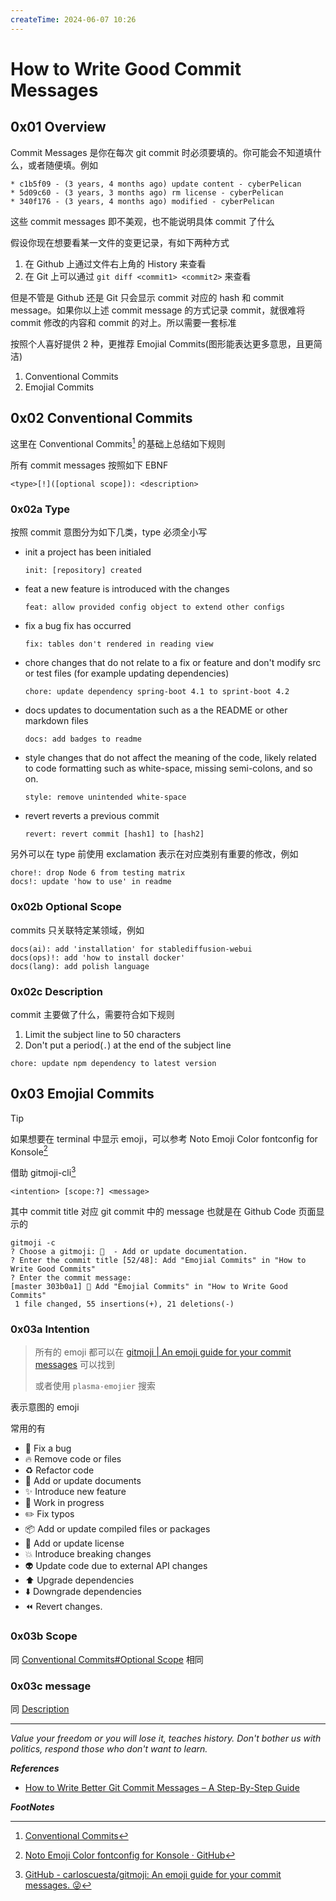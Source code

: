 ```yaml
---
createTime: 2024-06-07 10:26
---
```


# How to Write Good Commit Messages

## 0x01 Overview

Commit Messages 是你在每次 git commit 时必须要填的。你可能会不知道填什么，或者随便填。例如

```
* c1b5f09 - (3 years, 4 months ago) update content - cyberPelican
* 5d09c60 - (3 years, 3 months ago) rm license - cyberPelican
* 340f176 - (3 years, 4 months ago) modified - cyberPelican
```

这些 commit messages 即不美观，也不能说明具体 commit 了什么

假设你现在想要看某一文件的变更记录，有如下两种方式
1. 在 Github 上通过文件右上角的 History 来查看
2. 在 Git 上可以通过 `git diff <commit1> <commit2>` 来查看

但是不管是 Github 还是 Git 只会显示 commit 对应的 hash 和 commit message。如果你以上述 commit message 的方式记录 commit，就很难将 commit 修改的内容和 commit 的对上。所以需要一套标准

按照个人喜好提供 2 种，更推荐 Emojial Commits(图形能表达更多意思，且更简洁)
1. Conventional Commits
2. Emojial Commits

## 0x02 Conventional Commits

这里在 Conventional Commits[^1] 的基础上总结如下规则

所有 commit messages 按照如下 EBNF

```
<type>[!]([optional scope]): <description>
```

### 0x02a Type

按照 commit 意图分为如下几类，type 必须全小写

- init 
	a project has been initialed
	```
	init: [repository] created
	```
- feat 
	a new feature is introduced with the changes
	```
	feat: allow provided config object to extend other configs
	```
- fix
	a bug fix has occurred
	```
	fix: tables don't rendered in reading view 
	```
- chore
	changes that do not relate to a fix or feature and don't modify src or test files (for example updating dependencies)
	```
	chore: update dependency spring-boot 4.1 to sprint-boot 4.2
	```
- docs
	updates to documentation such as a the README or other markdown files
	```
	docs: add badges to readme
	```
- style
	changes that do not affect the meaning of the code, likely related to code formatting such as white-space, missing semi-colons, and so on.
	```
	style: remove unintended white-space
	```
- revert
	reverts a previous commit
	```
	revert: revert commit [hash1] to [hash2]
	```

另外可以在 type 前使用 exclamation 表示在对应类别有重要的修改，例如

```
chore!: drop Node 6 from testing matrix
docs!: update 'how to use' in readme
```

### 0x02b Optional Scope

commits 只关联特定某领域，例如

```
docs(ai): add 'installation' for stablediffusion-webui
docs(ops)!: add 'how to install docker'
docs(lang): add polish language
```

### 0x02c Description

commit 主要做了什么，需要符合如下规则

1. Limit the subject line to 50 characters
2. Don't put a period(`.`) at the end of the subject line

```
chore: update npm dependency to latest version
```

## 0x03 Emojial Commits

> [!tip] 
> 如果想要在 terminal 中显示 emoji，可以参考 Noto Emoji Color fontconfig for Konsole[^3]

借助 gitmoji-cli[^2]

```
<intention> [scope:?] <message>
```

其中 commit title 对应 git commit 中的 message 也就是在 Github Code 页面显示的

```
gitmoji -c
? Choose a gitmoji: 📝  - Add or update documentation.
? Enter the commit title [52/48]: Add "Emojial Commits" in "How to Write Good Commits"
? Enter the commit message:
[master 303b0a1] 📝 Add "Emojial Commits" in "How to Write Good Commits"
 1 file changed, 55 insertions(+), 21 deletions(-)
```

### 0x03a Intention

> 所有的 emoji 都可以在 [gitmoji | An emoji guide for your commit messages](https://gitmoji.dev/) 可以找到
> 
> 或者使用 `plasma-emojier` 搜索

表示意图的 emoji

常用的有
- 🐛 Fix a bug 
- 🔥 Remove code or files
- ♻️ Refactor code
- 📝 Add or update documents
- ✨ Introduce new feature
- 🚧 Work in progress
- ✏️ Fix typos
- 📦️ Add or update compiled files or packages
- 📄 Add or update license
- 💥 Introduce breaking changes
- 👽️ Update code due to external API changes
- ⬆️ Upgrade dependencies
- ⬇️ Downgrade dependencies
- ⏪️ Revert changes.
  
### 0x03b Scope

同 [Conventional Commits#Optional Scope](#Optional%20Scope) 相同

### 0x03c message

同 [Description](#Description)

---
*Value your freedom or you will lose it, teaches history. Don't bother us with politics, respond those who don't want to learn.*

***References***

- [How to Write Better Git Commit Messages – A Step-By-Step Guide](https://www.freecodecamp.org/news/how-to-write-better-git-commit-messages/)

***FootNotes***

[^1]:[Conventional Commits](https://www.conventionalcommits.org/en/v1.0.0-beta.4/)
[^2]:[GitHub - carloscuesta/gitmoji: An emoji guide for your commit messages. 😜](https://github.com/carloscuesta/gitmoji?tab=readme-ov-file)
[^3]:[Noto Emoji Color fontconfig for Konsole · GitHub](https://gist.github.com/IgnoredAmbience/7c99b6cf9a8b73c9312a71d1209d9bbb)


